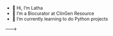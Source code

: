 - 👋 Hi, I’m Latha
- 👀 I’m a Biocurator at ClinGen Resource
- 🌱 I’m currently learning to do Python projects

--->
